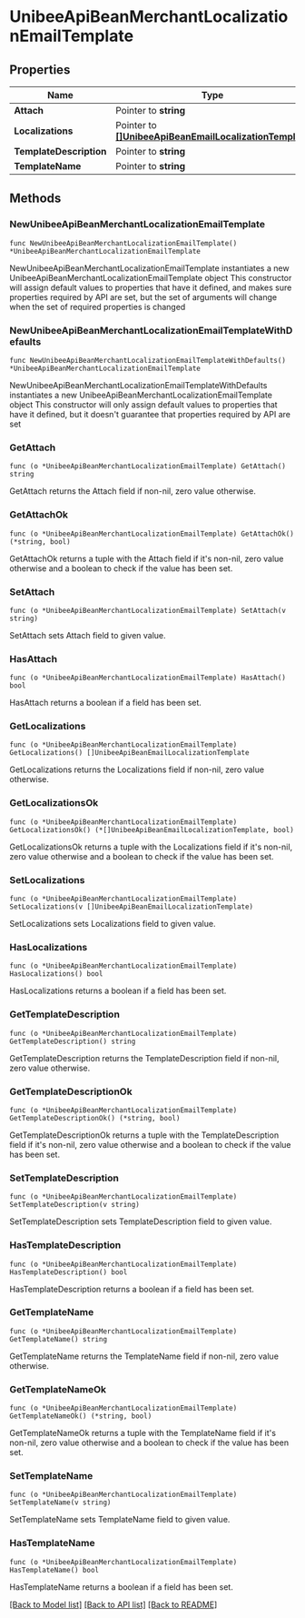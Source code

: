 # UnibeeApiBeanMerchantLocalizationEmailTemplate

## Properties

Name | Type | Description | Notes
------------ | ------------- | ------------- | -------------
**Attach** | Pointer to **string** |  | [optional] 
**Localizations** | Pointer to [**[]UnibeeApiBeanEmailLocalizationTemplate**](UnibeeApiBeanEmailLocalizationTemplate.md) |  | [optional] 
**TemplateDescription** | Pointer to **string** |  | [optional] 
**TemplateName** | Pointer to **string** |  | [optional] 

## Methods

### NewUnibeeApiBeanMerchantLocalizationEmailTemplate

`func NewUnibeeApiBeanMerchantLocalizationEmailTemplate() *UnibeeApiBeanMerchantLocalizationEmailTemplate`

NewUnibeeApiBeanMerchantLocalizationEmailTemplate instantiates a new UnibeeApiBeanMerchantLocalizationEmailTemplate object
This constructor will assign default values to properties that have it defined,
and makes sure properties required by API are set, but the set of arguments
will change when the set of required properties is changed

### NewUnibeeApiBeanMerchantLocalizationEmailTemplateWithDefaults

`func NewUnibeeApiBeanMerchantLocalizationEmailTemplateWithDefaults() *UnibeeApiBeanMerchantLocalizationEmailTemplate`

NewUnibeeApiBeanMerchantLocalizationEmailTemplateWithDefaults instantiates a new UnibeeApiBeanMerchantLocalizationEmailTemplate object
This constructor will only assign default values to properties that have it defined,
but it doesn't guarantee that properties required by API are set

### GetAttach

`func (o *UnibeeApiBeanMerchantLocalizationEmailTemplate) GetAttach() string`

GetAttach returns the Attach field if non-nil, zero value otherwise.

### GetAttachOk

`func (o *UnibeeApiBeanMerchantLocalizationEmailTemplate) GetAttachOk() (*string, bool)`

GetAttachOk returns a tuple with the Attach field if it's non-nil, zero value otherwise
and a boolean to check if the value has been set.

### SetAttach

`func (o *UnibeeApiBeanMerchantLocalizationEmailTemplate) SetAttach(v string)`

SetAttach sets Attach field to given value.

### HasAttach

`func (o *UnibeeApiBeanMerchantLocalizationEmailTemplate) HasAttach() bool`

HasAttach returns a boolean if a field has been set.

### GetLocalizations

`func (o *UnibeeApiBeanMerchantLocalizationEmailTemplate) GetLocalizations() []UnibeeApiBeanEmailLocalizationTemplate`

GetLocalizations returns the Localizations field if non-nil, zero value otherwise.

### GetLocalizationsOk

`func (o *UnibeeApiBeanMerchantLocalizationEmailTemplate) GetLocalizationsOk() (*[]UnibeeApiBeanEmailLocalizationTemplate, bool)`

GetLocalizationsOk returns a tuple with the Localizations field if it's non-nil, zero value otherwise
and a boolean to check if the value has been set.

### SetLocalizations

`func (o *UnibeeApiBeanMerchantLocalizationEmailTemplate) SetLocalizations(v []UnibeeApiBeanEmailLocalizationTemplate)`

SetLocalizations sets Localizations field to given value.

### HasLocalizations

`func (o *UnibeeApiBeanMerchantLocalizationEmailTemplate) HasLocalizations() bool`

HasLocalizations returns a boolean if a field has been set.

### GetTemplateDescription

`func (o *UnibeeApiBeanMerchantLocalizationEmailTemplate) GetTemplateDescription() string`

GetTemplateDescription returns the TemplateDescription field if non-nil, zero value otherwise.

### GetTemplateDescriptionOk

`func (o *UnibeeApiBeanMerchantLocalizationEmailTemplate) GetTemplateDescriptionOk() (*string, bool)`

GetTemplateDescriptionOk returns a tuple with the TemplateDescription field if it's non-nil, zero value otherwise
and a boolean to check if the value has been set.

### SetTemplateDescription

`func (o *UnibeeApiBeanMerchantLocalizationEmailTemplate) SetTemplateDescription(v string)`

SetTemplateDescription sets TemplateDescription field to given value.

### HasTemplateDescription

`func (o *UnibeeApiBeanMerchantLocalizationEmailTemplate) HasTemplateDescription() bool`

HasTemplateDescription returns a boolean if a field has been set.

### GetTemplateName

`func (o *UnibeeApiBeanMerchantLocalizationEmailTemplate) GetTemplateName() string`

GetTemplateName returns the TemplateName field if non-nil, zero value otherwise.

### GetTemplateNameOk

`func (o *UnibeeApiBeanMerchantLocalizationEmailTemplate) GetTemplateNameOk() (*string, bool)`

GetTemplateNameOk returns a tuple with the TemplateName field if it's non-nil, zero value otherwise
and a boolean to check if the value has been set.

### SetTemplateName

`func (o *UnibeeApiBeanMerchantLocalizationEmailTemplate) SetTemplateName(v string)`

SetTemplateName sets TemplateName field to given value.

### HasTemplateName

`func (o *UnibeeApiBeanMerchantLocalizationEmailTemplate) HasTemplateName() bool`

HasTemplateName returns a boolean if a field has been set.


[[Back to Model list]](../README.md#documentation-for-models) [[Back to API list]](../README.md#documentation-for-api-endpoints) [[Back to README]](../README.md)


